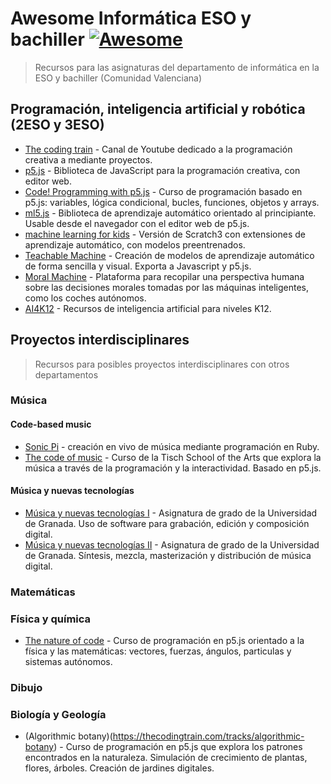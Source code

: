 # Awesome Informática ESO y bachiller [![Awesome](https://awesome.re/badge.svg)](https://awesome.re)
> Recursos para las asignaturas del departamento de informática en la ESO y bachiller (Comunidad Valenciana)

## Programación, inteligencia artificial y robótica (2ESO y 3ESO)

- [The coding train](https://thecodingtrain.com/) - Canal de Youtube dedicado a la programación creativa a mediante proyectos.
- [p5.js](https://p5js.org/) - Biblioteca de JavaScript para la programación creativa, con editor web.
- [Code! Programming with p5.js](https://thecodingtrain.com/tracks/code-programming-with-p5-js) - Curso de programación basado en p5.js: variables, lógica condicional, bucles, funciones, objetos y arrays.
- [ml5.js](https://ml5js.org/) - Biblioteca de aprendizaje automático orientado al principiante. Usable desde el navegador con el editor web de p5.js.
- [machine learning for kids](https://machinelearningforkids.co.uk/scratch3/) - Versión de Scratch3 con extensiones de aprendizaje automático, con modelos preentrenados.
- [Teachable Machine](https://teachablemachine.withgoogle.com/) - Creación de modelos de aprendizaje automático de forma sencilla y visual. Exporta a Javascript y p5.js.
- [Moral Machine](https://www.moralmachine.net/) - Plataforma para recopilar una perspectiva humana sobre las decisiones morales tomadas por las máquinas inteligentes, como los coches autónomos.
- [AI4K12](https://ai4k12.org/) - Recursos de inteligencia artificial para niveles K12.

## Proyectos interdisciplinares
> Recursos para posibles proyectos interdisciplinares con otros departamentos

### Música
#### Code-based music
- [Sonic Pi](https://sonic-pi.net/) - creación en vivo de música mediante programación en Ruby.
- [The code of music](https://luisaph.github.io/the-code-of-music-2018/) - Curso de la Tisch School of the Arts que explora la música a través de la programación y la interactividad. Basado en p5.js.

#### Música y nuevas tecnologías
- [Música y nuevas tecnologías I](https://hccmusica.ugr.es/docencia/grados/grado-historia-y-ciencias-la-musica/musica-y-nuevas-tecnologias-i/guia-docente) - Asignatura de grado de la Universidad de Granada. Uso de software para grabación, edición y composición digital.
- [Música y nuevas tecnologías II](https://hccmusica.ugr.es/docencia/grados/grado-historia-y-ciencias-la-musica/musica-y-nuevas-tecnologias-ii/guia-docente) - Asignatura de grado de la Universidad de Granada. Síntesis, mezcla, masterización y distribución de música digital.

### Matemáticas

### Física y química
- [The nature of code](https://thecodingtrain.com/tracks/the-nature-of-code-2) - Curso de programación en p5.js orientado a la física y las matemáticas: vectores, fuerzas, ángulos, particulas y sistemas autónomos.

### Dibujo

### Biología y Geología
- (Algorithmic botany)(https://thecodingtrain.com/tracks/algorithmic-botany) - Curso de programación en p5.js que explora los patrones encontrados en la naturaleza. Simulación de crecimiento de plantas, flores, árboles. Creación de jardines digitales.

